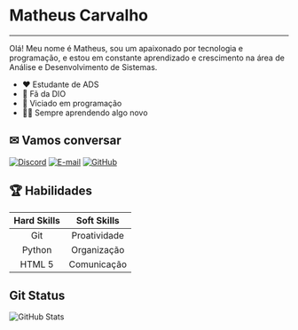 # Matheus Carvalho
***
Olá! Meu nome é Matheus, sou um apaixonado por tecnologia e programação, e estou em constante aprendizado e crescimento na área de Análise e Desenvolvimento de Sistemas.

* ❤ Estudante de ADS
* 💙 Fã da DIO
* 🥴 Viciado em programação
* 👨‍💻 Sempre aprendendo algo novo

## ✉ Vamos conversar
[![Discord](https://img.shields.io/badge/Discord-000?style=for-the-badge&logo=discord)](https://discord.com/channels/@M4SC#2089)
[![E-mail](https://img.shields.io/badge/-Email-000?style=for-the-badge&logo=microsoft-outlook&logoColor=007BFF)](mailto:matheus26.10@outlook.com)
[![GitHub](https://img.shields.io/badge/GitHub-000?style=for-the-badge&logo=github&logoColor=white)](https://github.com/m4sc-321)

## 🏆 Habilidades

|**Hard Skills** | **Soft Skills**|
|:--------------:|:--------------:|
| Git         	 | Proatividade   |
| Python      	 | Organização    |
| HTML 5         | Comunicação    |

## Git Status
![GitHub Stats](https://github-readme-stats.vercel.app/api?username=m4sc-321&theme=transparent&bg_color=000&border_color=E94D5F&show_icons=true&icon_color=E94D5F&title_color=E94D5F&text_color=FFF&hide_title=true)

